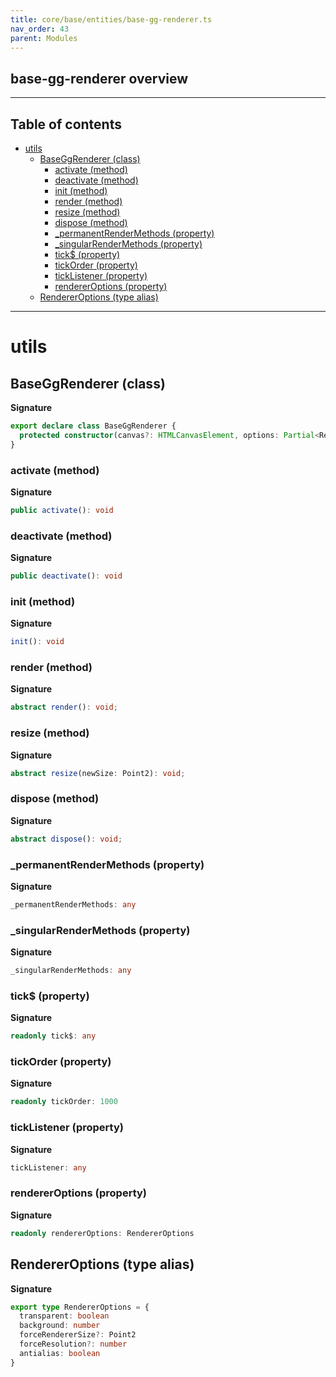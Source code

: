 ```yaml
---
title: core/base/entities/base-gg-renderer.ts
nav_order: 43
parent: Modules
---
```


## base-gg-renderer overview

---

<h2 class="text-delta">Table of contents</h2>

- [utils](#utils)
  - [BaseGgRenderer (class)](#baseggrenderer-class)
    - [activate (method)](#activate-method)
    - [deactivate (method)](#deactivate-method)
    - [init (method)](#init-method)
    - [render (method)](#render-method)
    - [resize (method)](#resize-method)
    - [dispose (method)](#dispose-method)
    - [\_permanentRenderMethods (property)](#_permanentrendermethods-property)
    - [\_singularRenderMethods (property)](#_singularrendermethods-property)
    - [tick$ (property)](#tick-property)
    - [tickOrder (property)](#tickorder-property)
    - [tickListener (property)](#ticklistener-property)
    - [rendererOptions (property)](#rendereroptions-property)
  - [RendererOptions (type alias)](#rendereroptions-type-alias)

---

# utils

## BaseGgRenderer (class)

**Signature**

```ts
export declare class BaseGgRenderer {
  protected constructor(canvas?: HTMLCanvasElement, options: Partial<RendererOptions> = {})
}
```

### activate (method)

**Signature**

```ts
public activate(): void
```

### deactivate (method)

**Signature**

```ts
public deactivate(): void
```

### init (method)

**Signature**

```ts
init(): void
```

### render (method)

**Signature**

```ts
abstract render(): void;
```

### resize (method)

**Signature**

```ts
abstract resize(newSize: Point2): void;
```

### dispose (method)

**Signature**

```ts
abstract dispose(): void;
```

### \_permanentRenderMethods (property)

**Signature**

```ts
_permanentRenderMethods: any
```

### \_singularRenderMethods (property)

**Signature**

```ts
_singularRenderMethods: any
```

### tick$ (property)

**Signature**

```ts
readonly tick$: any
```

### tickOrder (property)

**Signature**

```ts
readonly tickOrder: 1000
```

### tickListener (property)

**Signature**

```ts
tickListener: any
```

### rendererOptions (property)

**Signature**

```ts
readonly rendererOptions: RendererOptions
```

## RendererOptions (type alias)

**Signature**

```ts
export type RendererOptions = {
  transparent: boolean
  background: number
  forceRendererSize?: Point2
  forceResolution?: number
  antialias: boolean
}
```

